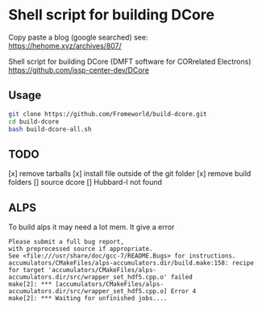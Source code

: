 # Shell script for building DCore

Copy paste a blog (google searched) see: <https://hehome.xyz/archives/807/>

Shell script for building DCore (DMFT software for CORrelated Electrons) <https://github.com/issp-center-dev/DCore>

## Usage

```bash
git clone https://github.com/Fromeworld/build-dcore.git
cd build-dcore
bash build-dcore-all.sh
```

## TODO

[x] remove tarballs
[x] install file outside of the git folder
[x] remove build folders
[] source dcore
[] Hubbard-I not found


## ALPS

To build alps it may need a lot mem. It give a error
``` 
Please submit a full bug report,
with preprocessed source if appropriate.
See <file:///usr/share/doc/gcc-7/README.Bugs> for instructions.
accumulators/CMakeFiles/alps-accumulators.dir/build.make:158: recipe for target 'accumulators/CMakeFiles/alps-accumulators.dir/src/wrapper_set_hdf5.cpp.o' failed
make[2]: *** [accumulators/CMakeFiles/alps-accumulators.dir/src/wrapper_set_hdf5.cpp.o] Error 4
make[2]: *** Waiting for unfinished jobs....
```